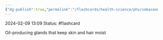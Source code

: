 ```yaml
---
{"dg-publish":true,"permalink":"/flashcards/health-science/phs/sebaceous-glands/","updated":"2024-03-01T08:57:58.181-06:00"}
---
```


2024-02-09
13:09
Status: #flashcard

 Oil-producing glands that keep skin and hair moist
